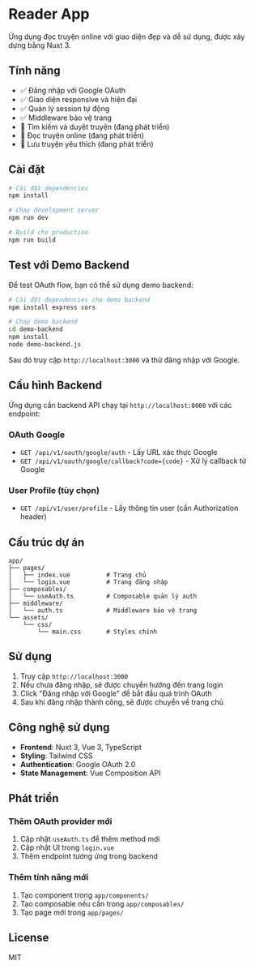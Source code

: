 # Reader App

Ứng dụng đọc truyện online với giao diện đẹp và dễ sử dụng, được xây dựng bằng Nuxt 3.

## Tính năng

- ✅ Đăng nhập với Google OAuth
- ✅ Giao diện responsive và hiện đại
- ✅ Quản lý session tự động
- ✅ Middleware bảo vệ trang
- 🔄 Tìm kiếm và duyệt truyện (đang phát triển)
- 🔄 Đọc truyện online (đang phát triển)
- 🔄 Lưu truyện yêu thích (đang phát triển)

## Cài đặt

```bash
# Cài đặt dependencies
npm install

# Chạy development server
npm run dev

# Build cho production
npm run build
```

## Test với Demo Backend

Để test OAuth flow, bạn có thể sử dụng demo backend:

```bash
# Cài đặt dependencies cho demo backend
npm install express cors

# Chạy demo backend
cd demo-backend
npm install
node demo-backend.js
```

Sau đó truy cập `http://localhost:3000` và thử đăng nhập với Google.

## Cấu hình Backend

Ứng dụng cần backend API chạy tại `http://localhost:8000` với các endpoint:

### OAuth Google
- `GET /api/v1/oauth/google/auth` - Lấy URL xác thực Google
- `GET /api/v1/oauth/google/callback?code={code}` - Xử lý callback từ Google

### User Profile (tùy chọn)
- `GET /api/v1/user/profile` - Lấy thông tin user (cần Authorization header)

## Cấu trúc dự án

```
app/
├── pages/
│   ├── index.vue          # Trang chủ
│   └── login.vue          # Trang đăng nhập
├── composables/
│   └── useAuth.ts         # Composable quản lý auth
├── middleware/
│   └── auth.ts            # Middleware bảo vệ trang
└── assets/
    └── css/
        └── main.css       # Styles chính
```

## Sử dụng

1. Truy cập `http://localhost:3000`
2. Nếu chưa đăng nhập, sẽ được chuyển hướng đến trang login
3. Click "Đăng nhập với Google" để bắt đầu quá trình OAuth
4. Sau khi đăng nhập thành công, sẽ được chuyển về trang chủ

## Công nghệ sử dụng

- **Frontend**: Nuxt 3, Vue 3, TypeScript
- **Styling**: Tailwind CSS
- **Authentication**: Google OAuth 2.0
- **State Management**: Vue Composition API

## Phát triển

### Thêm OAuth provider mới

1. Cập nhật `useAuth.ts` để thêm method mới
2. Cập nhật UI trong `login.vue`
3. Thêm endpoint tương ứng trong backend

### Thêm tính năng mới

1. Tạo component trong `app/components/`
2. Tạo composable nếu cần trong `app/composables/`
3. Tạo page mới trong `app/pages/`

## License

MIT
